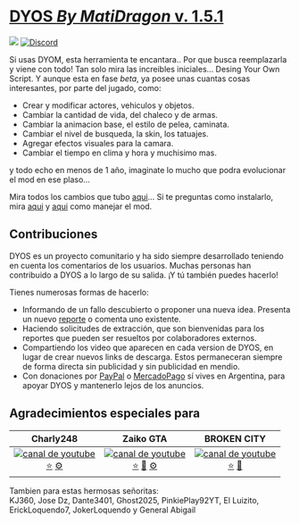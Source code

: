 # [DYOS _By MatiDragon_ v. 1.5.1](https://github.com/MatiDragon-YT/DYOS)
[![](https://img.shields.io/youtube/channel/subscribers/UCIqJ7P_fLvULqvmsDagJBjA?style=for-the-badge)](https://youtube.com/c/MatiDragon)
[![Discord](https://img.shields.io/discord/911487285990674473?style=for-the-badge)](https://discord.gg/wjZGrmAXNu)

Si usas DYOM, esta herramienta te encantara.. Por que busca reemplazarla y viene con todo!
Tan solo mira las increibles iniciales... Desing Your Own Script. Y aunque esta en fase *beta*, ya posee unas cuantas cosas interesantes, por parte del jugado, como:

 * Crear y modificar actores, vehiculos y objetos.
 * Cambiar la cantidad de vida, del chaleco y de armas.
 * Cambiar la animacion base, el estilo de pelea, caminata.
 * Cambiar el nivel de busqueda, la skin, los tatuajes.
 * Agregar efectos visuales para la camara.
 * Cambiar el tiempo en clima y hora y muchisimo mas.

y todo echo en menos de 1 año, imaginate lo mucho que podra evolucionar el mod en ese plaso...

Mira todos los cambios que tubo [aqui](HISTORIAL.md)...
Si te preguntas como instalarlo, mira [aqui](INSTALACION.md) y [aqui](CONTROLES.md) como manejar el mod.

## Contribuciones

DYOS es un proyecto comunitario y ha sido siempre desarrollado teniendo en cuenta los comentarios de los usuarios. Muchas personas han contribuido a DYOS a lo largo de su salida. ¡Y tú también puedes hacerlo!

Tienes numerosas formas de hacerlo:
 * Informando de un fallo descubierto o proponer una nueva idea. Presenta un nuevo [reporte](https://discord.gg/wjZGrmAXNu) o comenta uno existente.
 * Haciendo solicitudes de extracción, que son bienvenidas para los reportes que pueden ser resueltos por colaboradores externos.
 * Compartiendo los video que aparecen en cada version de DYOS, en lugar de crear nuevos links de descarga. Estos permaneceran siempre de forma directa sin publicidad y sin publicidad en mendio.
 * Con donaciones por [PayPal](https://paypal.me/MatiDragon) o [MercadoPago](https://link.mercadopago.com.ar/donacionesmatidragon) sí vives en Argentina, para apoyar DYOS y mantenerlo lejos de los anuncios.

## Agradecimientos especiales para
| Charly248 | Zaiko GTA | BROKEN CITY |
| :---: | :---: | :---: |
| [![canal de youtube](https://yt3.ggpht.com/dr3AyiOEPyPU7sE7vZiNOG_badd8fJxioeMPw-nkeQEEmXh7AeaZzM8BYsa5mEFMOGXDabni=s88-c-k-c0x00ffffff-no-rj)](https://www.youtube.com/channel/UC9II0cboupHb57eaQei2xcg) <br> [⭐](# 'recomendar canal') [⚙](# 'reportar errores') | [![canal de youtube](https://yt3.googleusercontent.com/UaMq4TlpNLJr7bS0h0Y3Vyl31WrUDseDELLxwp_sm8DiOiTpvZuHpsxZGVf0OS3rrtRZeZam=s88-c-k-c0x00ffffff-no-rj)](https://www.youtube.com/channel/UCF3BpeueGc4YogbmO7BcS-g) <br> [⭐](# 'recomendar canal') [🎁](# 'apoyo economico') [⚙](# 'reportar errores') | [![canal de youtube](https://yt3.ggpht.com/UA_pjTWlJVtKYr4Ar4tiz4qTqsev43Qq_jDhSHkOfFbeM12dtYFQxCIR4N9RK9C5RkXx6MJe=s88-c-k-c0x00ffffff-no-rj)](https://www.youtube.com/channel/UCvA_rTdzV9lsOt91uu8WfEA) <br> [⭐](# 'recomendar canal') [🎁](# 'apoyo economico') |

Tambien para estas hermosas señoritas:\
KJ360, Jose Dz, Dante3401, Ghost2025, PinkiePlay92YT, El Luizito, ErickLoquendo7, JokerLoquendo y General Abigail
